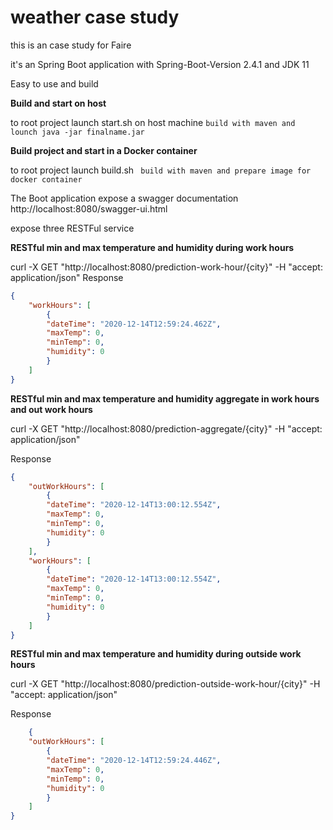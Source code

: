 # weather case study
this is an case study for Faire 

it's an Spring Boot application with Spring-Boot-Version 2.4.1 and JDK 11

Easy to use and build


**Build and start on host**

to root project launch start.sh on host machine `build with maven and lounch java -jar finalname.jar `

**Build project and start in a Docker container**

to root project launch build.sh `` build with maven and prepare image for docker container``


The Boot application expose a swagger documentation http://localhost:8080/swagger-ui.html

expose three RESTFul service

**RESTful min and max temperature and humidity during work hours**

curl -X GET "http://localhost:8080/prediction-work-hour/{city}" -H  "accept: application/json"
Response
```json
{
    "workHours": [
        {
        "dateTime": "2020-12-14T12:59:24.462Z",
        "maxTemp": 0,
        "minTemp": 0,
        "humidity": 0
        }
    ]
}
```
**RESTful min and max temperature and humidity aggregate in work hours and out work hours**

curl -X GET "http://localhost:8080/prediction-aggregate/{city}" -H  "accept: application/json"

Response
```json
{
    "outWorkHours": [
        {
        "dateTime": "2020-12-14T13:00:12.554Z",
        "maxTemp": 0,
        "minTemp": 0,
        "humidity": 0
        }
    ],
    "workHours": [
        {
        "dateTime": "2020-12-14T13:00:12.554Z",
        "maxTemp": 0,
        "minTemp": 0,
        "humidity": 0
        }
    ]
}
```
**RESTful min and max temperature and humidity during outside work hours**

curl -X GET "http://localhost:8080/prediction-outside-work-hour/{city}" -H  "accept: application/json"

Response
```json
    {
    "outWorkHours": [
        {
        "dateTime": "2020-12-14T12:59:24.446Z",
        "maxTemp": 0,
        "minTemp": 0,
        "humidity": 0
        }
    ]
}
```
